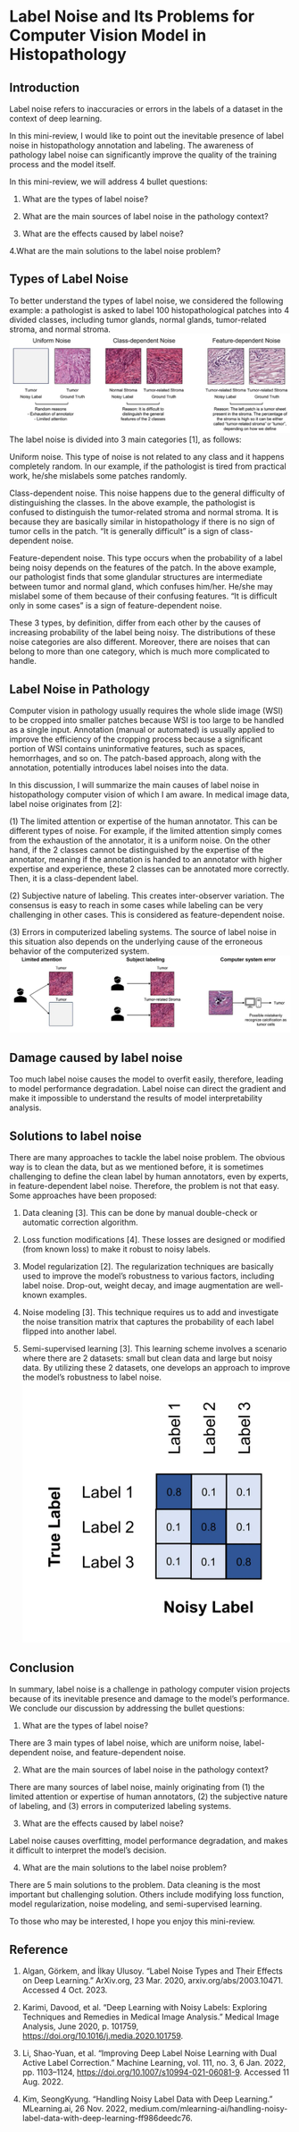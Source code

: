 # Label Noise and Its Problems for Computer Vision Model in Histopathology
## Introduction
Label noise refers to inaccuracies or errors in the labels of a dataset in the context of deep learning.

In this mini-review, I would like to point out the inevitable presence of label noise in histopathology annotation and labeling. The awareness of pathology label noise can significantly improve the quality of the training process and the model itself.

In this mini-review, we will address 4 bullet questions:

1. What are the types of label noise?

2. What are the main sources of label noise in the pathology context?

3. What are the effects caused by label noise?

4.What are the main solutions to the label noise problem?

## Types of Label Noise
To better understand the types of label noise, we considered the following example: a pathologist is asked to label 100 histopathological patches into 4 divided classes, including tumor glands, normal glands, tumor-related stroma, and normal stroma.
![Image 1](/img/post3_image1.webp)
The label noise is divided into 3 main categories [1], as follows:

Uniform noise. This type of noise is not related to any class and it happens completely random. In our example, if the pathologist is tired from practical work, he/she mislabels some patches randomly.

Class-dependent noise. This noise happens due to the general difficulty of distinguishing the classes. In the above example, the pathologist is confused to distinguish the tumor-related stroma and normal stroma. It is because they are basically similar in histopathology if there is no sign of tumor cells in the patch. “It is generally difficult” is a sign of class-dependent noise.

Feature-dependent noise. This type occurs when the probability of a label being noisy depends on the features of the patch. In the above example, our pathologist finds that some glandular structures are intermediate between tumor and normal gland, which confuses him/her. He/she may mislabel some of them because of their confusing features. “It is difficult only in some cases” is a sign of feature-dependent noise.

These 3 types, by definition, differ from each other by the causes of increasing probability of the label being noisy. The distributions of these noise categories are also different. Moreover, there are noises that can belong to more than one category, which is much more complicated to handle.
## Label Noise in Pathology
Computer vision in pathology usually requires the whole slide image (WSI) to be cropped into smaller patches because WSI is too large to be handled as a single input. Annotation (manual or automated) is usually applied to improve the efficiency of the cropping process because a significant portion of WSI contains uninformative features, such as spaces, hemorrhages, and so on. The patch-based approach, along with the annotation, potentially introduces label noises into the data.

In this discussion, I will summarize the main causes of label noise in histopathology computer vision of which I am aware. In medical image data, label noise originates from [2]:

(1) The limited attention or expertise of the human annotator. This can be different types of noise. For example, if the limited attention simply comes from the exhaustion of the annotator, it is a uniform noise. On the other hand, if the 2 classes cannot be distinguished by the expertise of the annotator, meaning if the annotation is handed to an annotator with higher expertise and experience, these 2 classes can be annotated more correctly. Then, it is a class-dependent label.

(2) Subjective nature of labeling. This creates inter-observer variation. The consensus is easy to reach in some cases while labeling can be very challenging in other cases. This is considered as feature-dependent noise.

(3) Errors in computerized labeling systems. The source of label noise in this situation also depends on the underlying cause of the erroneous behavior of the computerized system.
![Image 2](/img/post3_image2.webp)
## Damage caused by label noise
Too much label noise causes the model to overfit easily, therefore, leading to model performance degradation. Label noise can direct the gradient and make it impossible to understand the results of model interpretability analysis.
## Solutions to label noise
There are many approaches to tackle the label noise problem. The obvious way is to clean the data, but as we mentioned before, it is sometimes challenging to define the clean label by human annotators, even by experts, in feature-dependent label noise. Therefore, the problem is not that easy. Some approaches have been proposed:

1. Data cleaning [3]. This can be done by manual double-check or automatic correction algorithm.

2. Loss function modifications [4]. These losses are designed or modified (from known loss) to make it robust to noisy labels.

3. Model regularization [2]. The regularization techniques are basically used to improve the model’s robustness to various factors, including label noise. Drop-out, weight decay, and image augmentation are well-known examples.

4. Noise modeling [3]. This technique requires us to add and investigate the noise transition matrix that captures the probability of each label flipped into another label.

5. Semi-supervised learning [3]. This learning scheme involves a scenario where there are 2 datasets: small but clean data and large but noisy data. By utilizing these 2 datasets, one develops an approach to improve the model’s robustness to label noise.
![Image 3](/img/post3_image3.webp)
## Conclusion
In summary, label noise is a challenge in pathology computer vision projects because of its inevitable presence and damage to the model’s performance. We conclude our discussion by addressing the bullet questions:

1. What are the types of label noise?

There are 3 main types of label noise, which are uniform noise, label-dependent noise, and feature-dependent noise.

2. What are the main sources of label noise in the pathology context?

There are many sources of label noise, mainly originating from (1) the limited attention or expertise of human annotators, (2) the subjective nature of labeling, and (3) errors in computerized labeling systems.

3. What are the effects caused by label noise?

Label noise causes overfitting, model performance degradation, and makes it difficult to interpret the model’s decision.

4. What are the main solutions to the label noise problem?

There are 5 main solutions to the problem. Data cleaning is the most important but challenging solution. Others include modifying loss function, model regularization, noise modeling, and semi-supervised learning.

To those who may be interested, I hope you enjoy this mini-review.
## Reference

1. Algan, Görkem, and İlkay Ulusoy. “Label Noise Types and Their Effects on Deep Learning.” ArXiv.org, 23 Mar. 2020, arxiv.org/abs/2003.10471. Accessed 4 Oct. 2023.

2. Karimi, Davood, et al. “Deep Learning with Noisy Labels: Exploring Techniques and Remedies in Medical Image Analysis.” Medical Image Analysis, June 2020, p. 101759, https://doi.org/10.1016/j.media.2020.101759.

3. Li, Shao-Yuan, et al. “Improving Deep Label Noise Learning with Dual Active Label Correction.” Machine Learning, vol. 111, no. 3, 6 Jan. 2022, pp. 1103–1124, https://doi.org/10.1007/s10994-021-06081-9. Accessed 11 Aug. 2022.

4. Kim, SeongKyung. “Handling Noisy Label Data with Deep Learning.” MLearning.ai, 26 Nov. 2022, medium.com/mlearning-ai/handling-noisy-label-data-with-deep-learning-ff986deedc76.
